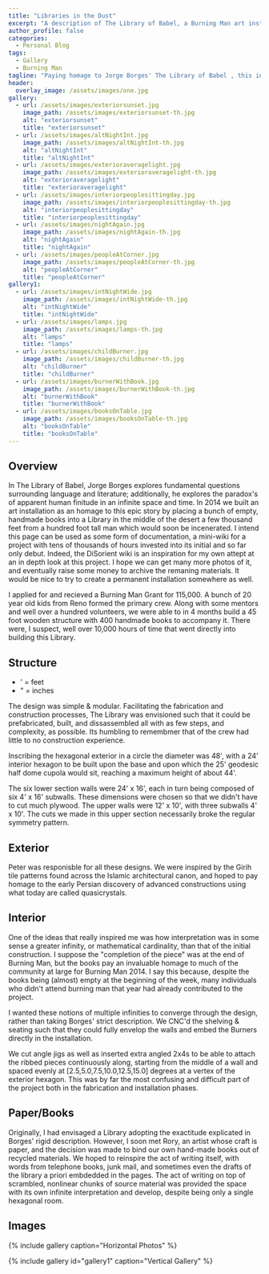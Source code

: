 ```yaml
---
title: "Libraries in the Dust"
excerpt: "A description of The Library of Babel, a Burning Man art installation in 2014"
author_profile: false
categories:
  - Personal Blog
tags:
  - Gallery
  - Burning Man
tagline: "Paying homage to Jorge Borges' The Library of Babel , this installation explores the infinite creativity of humanity and our language"
header:
  overlay_image: /assets/images/one.jpg
gallery:
  - url: /assets/images/exteriorsunset.jpg
    image_path: /assets/images/exteriorsunset-th.jpg
    alt: "exteriorsunset"
    title: "exteriorsunset"
  - url: /assets/images/altNightInt.jpg
    image_path: /assets/images/altNightInt-th.jpg
    alt: "altNightInt"
    title: "altNightInt"
  - url: /assets/images/exterioraveragelight.jpg
    image_path: /assets/images/exterioraveragelight-th.jpg
    alt: "exterioraveragelight"
    title: "exterioraveragelight"
  - url: /assets/images/interiorpeoplesittingday.jpg
    image_path: /assets/images/interiorpeoplesittingday-th.jpg
    alt: "interiorpeoplesittingday"
    title: "interiorpeoplesittingday"
  - url: /assets/images/nightAgain.jpg
    image_path: /assets/images/nightAgain-th.jpg
    alt: "nightAgain"
    title: "nightAgain"
  - url: /assets/images/peopleAtCorner.jpg
    image_path: /assets/images/peopleAtCorner-th.jpg
    alt: "peopleAtCorner"
    title: "peopleAtCorner"
gallery1:
  - url: /assets/images/intNightWide.jpg
    image_path: /assets/images/intNightWide-th.jpg
    alt: "intNightWide"
    title: "intNightWide"
  - url: /assets/images/lamps.jpg
    image_path: /assets/images/lamps-th.jpg
    alt: "lamps"
    title: "lamps"
  - url: /assets/images/childBurner.jpg
    image_path: /assets/images/childBurner-th.jpg
    alt: "childBurner"
    title: "childBurner"
  - url: /assets/images/burnerWithBook.jpg
    image_path: /assets/images/burnerWithBook-th.jpg
    alt: "burnerWithBook"
    title: "burnerWithBook"
  - url: /assets/images/booksOnTable.jpg
    image_path: /assets/images/booksOnTable-th.jpg
    alt: "booksOnTable"
    title: "booksOnTable"
---
```


##  Overview

  In The Library of Babel, Jorge Borges explores fundamental questions surrounding language and literature; additionally, he explores the paradox's of apparent human finitude in an infinite space and time.  In 2014 we built an art installation as an homage to this epic story by placing a bunch of empty, handmade books into a Library in the middle of the desert a few thousand feet from a hundred foot tall man which would soon be incenerated.  I intend this page can be used as some form of documentation, a mini-wiki for a project with tens of thousands of hours invested into its initial and so far only debut.  Indeed, the DiSorient wiki is an inspiration for my own attept at an in depth look at this project.  I hope we can get many more photos of it, and eventually raise some money to archive the remaning materials.  It would be nice to try to create a permanent installation somewhere as well.

  I applied for and recieved a Burning Man Grant for 115,000. A bunch of 20 year old kids from Reno formed the primary crew.  Along with some mentors and well over a hundred volunteers, we were able to in 4 months build a 45 foot wooden structure with 400 handmade books to accompany it.  There were, I suspect, well over 10,000 hours of time that went directly into building this Library.

##  Structure

* ' = feet
* " = inches

The design was simple & modular.  Facilitating the fabrication and construction processes, The Library was envisioned such that it could be prefabricated, built, and dissassembled all with as few steps, and complexity, as possible.  Its humbling to remembmer that of the crew had little to no construction experience.

Inscribing the hexagonal exterior in a circle the diameter was 48', with a 24' interior hexagon to be built upon the base and upon which the 25' geodesic half dome cupola would sit, reaching a maximum height of about 44'.


The six lower section walls were 24' x 16', each in turn being composed of six 4' x 16' subwalls.  These dimensions were chosen so that we didn't have to cut much plywood.  The upper walls were 12' x 10', with three subwalls 4' x 10'.  The cuts we made in this upper section necessarily broke the regular symmetry pattern.

## Exterior

Peter was responisble for all these designs.  We were inspired by the Girih tile patterns found across the Islamic architectural canon, and hoped to pay homage to the early Persian discovery of advanced constructions using what today are called quasicrystals.

## Interior


One of the ideas that really inspired me was how interpretation was in some sense a greater infinity, or mathematical cardinality, than that of the initial construction.  I suppose the "completion of the piece" was at the end of Burning Man, but the books pay an invaluable homage to much of the community at large for Burning Man 2014.  I say this because, despite the books being (almost) empty at the beginning of the week, many individuals who didn't attend burning man that year had already contributed to the project.

I wanted these notions of multiple infinities to converge through the design, rather than taking Borges' strict description.  We CNC'd the shelving & seating such that they could fully envelop the walls and embed the Burners directly in the installation.

We cut angle jigs as well as inserted extra angled 2x4s to be able to attach the ribbed pieces continuously along, starting from the middle of a wall and spaced evenly at
[2.5,5.0,7.5,10.0,12.5,15.0] degrees at a vertex of the exterior hexagon.  This was by far the most confusing and difficult part of the project both in the fabrication and installation phases.

## Paper/Books

  Originally, I had envisaged a Library adopting the exactitude explicated in Borges' rigid description.  However, I soon met Rory, an artist whose craft is paper, and the decision was made to bind our own hand-made books out of recycled materials.  We hoped to reinspire the act of writing itself, with words from telephone books, junk mail, and sometimes even the drafts of the library a priori embdedded in the pages.  The act of writing on top of scrambled, nonlinear chunks of source material was provided the space with its own infinite interpretation and develop, despite being only a single hexagonal room.

## Images


{% include gallery caption="Horizontal Photos" %}

{% include gallery id="gallery1"  caption="Vertical Gallery" %}
